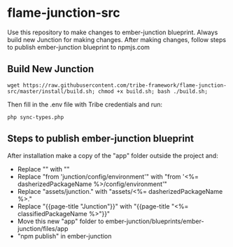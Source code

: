 # flame-junction-src
Use this repository to make changes to ember-junction blueprint. Always build new Junction for making changes. After making changes, follow steps to publish ember-junction blueprint to npmjs.com

## Build New Junction

```
wget https://raw.githubusercontent.com/tribe-framework/flame-junction-src/master/install/build.sh; chmod +x build.sh; bash ./build.sh;
```
Then fill in the .env file with Tribe credentials and run:
```
php sync-types.php
```

## Steps to publish ember-junction blueprint
After installation make a copy of the "app" folder outside the project and:
- Replace "<title>Junction</title>" with "<title><%= classifiedPackageName %></title>"
- Replace "from 'junction/config/environment'" with "from '<%= dasherizedPackageName %>/config/environment'"
- Replace "assets/junction." with "assets/<%= dasherizedPackageName %>."
- Replace "{{page-title "Junction"}}" with "{{page-title "<%= classifiedPackageName %>"}}"
- Move this new "app" folder to ember-junction/blueprints/ember-junction/files/app
- "npm publish" in ember-junction